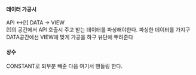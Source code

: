 #### 데이터 가공시
API <->[!] DATA -> VIEW  
[!]의 공간에서  API 호출시 주고 받는 데이터를 파싱해야한다.
파싱한 데이터를 가지구 DATA공간에선 VIEW에 맞게 가공을 하구 뷰단에 뿌려준다

#### 상수
CONSTANT로 되부분 빼준 다음 여기서 핸들링 한다.


